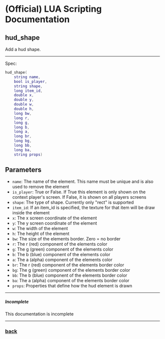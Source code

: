 
# (Official) LUA Scripting Documentation

## hud_shape

Add a hud shape.

___

Spec:

```lua
hud_shape(
	string name,
	bool is_player,
	string shape,
	long item_id,
	double x,
	double y,
	double w,
	double h,
	long bw,
	long r,
	long g,
	long b,
	long a,
	long br,
	long bg,
	long bb,
	long ba,
	string props)
```

## Parameters

- `name`: The name of the element. This name must be unique and is also used to remove the element
- `is_player`: True or False. If True this element is only shown on the context player's screen. If False, it is shown on all players screens
- `shape`: The type of shape. Currently only "rect" is supported
- `item_id`: If an item_id is specified, the texture for that item will be draw inside the element
- `x`: The x screen coordinate of the element
- `y`: The y screen coordinate of the element
- `w`: The width of the element
- `h`: The height of the element
- `bw`: The size of the elements border. Zero = no border
- `r`: The r (red) component of the elements color
- `g`: The g (green) component of the elements color
- `b`: The b (blue) component of the elements color
- `a`: The a (alpha) component of the elements color
- `br`: The r (red) component of the elements border color
- `bg`: The g (green) component of the elements border color
- `bb`: The b (blue) component of the elements border color
- `ba`: The a (alpha) component of the elements border color
- `props`: Properties that define how the hud element is drawn

___

##### Incomplete

This documentation is incomplete

___

### [back](../hud)
